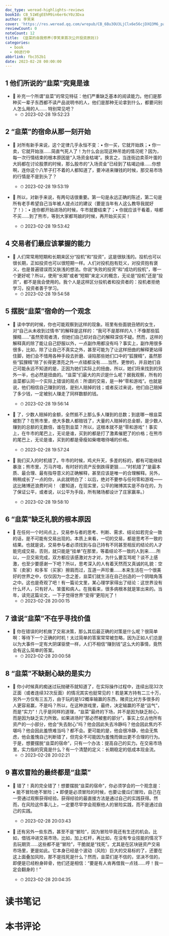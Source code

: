 ```yaml
---
doc_type: weread-highlights-reviews
bookId: CB_51WEgEEhM9in6er6cY0z3Dxa
author: 李笑来
cover: 'https://res.weread.qq.com/wrepub/CB_6Bu3OU3LjClx6e56cjDXQ3M6_parsecover'
reviewCount: 0
noteCount: 12
title: 《韭菜的自我修养(李笑来首次公开投资原则)》
categories:
  - book
  - 00进行中
abbrlink: fbc352b1
date: 2023-02-28 00:00:00
---
```



## 1 他们所说的“韭菜”究竟是谁


- 📌 补充一个所谓“韭菜”的常见特征：他们严重缺乏基本的阅读能力。他们是那种买一辈子东西都不读产品说明书的人，他们是那种无论拿到什么，都要问别人怎么用的人…… 特别常见吧？ 
    - ⏱ 2023-02-28 19:52:23 
## 2 “韭菜”的宿命从那一刻开始


- 📌 对所有新手来说，这个定律几乎永恒不变：•  你一买，它就开始跌；•  你一卖，它就开始涨……简直气死人了！为什么会出现这种吊诡的情况呢？因为，每一次行情结束的根本原因是“入场资金枯竭”。换言之，当连街边卖茶叶蛋的大妈都在讨论股票的时候，那么股市的“入场资金”已经到了枯竭边缘……你想啊，连你这个八竿子打不着的人都知道了，要冲进来赚钱的时候，那交易市场的行情是不是到头了？ 
    - ⏱ 2023-02-28 19:53:19 

- 📌 所以，对新手来说，有两句话很重要。第一句是永远正确的陈述，第二句是所有老手希望自己当年被人提点过的建议（要是当年有人这么教导我就好了！）：•  连你都开始进场的时候，牛市就要结束了；•  你就应该干看着，啥都不买……到了熊市，等到大家都骂娘的时候，再开始买买买！ 
    - ⏱ 2023-02-28 19:53:42 
## 4 交易者们最应该掌握的能力


- 📌 人们常常用短期和长期来区分“投机”和“投资”，这是很肤浅的。投机也可以很长期，正如投资也可以很短期一样。人们对投机抱有贬义，对投资抱有褒义，也是普遍错误而又肤浅的想法。你说“失败的投资”和“成功的投机”，哪一个更好呢？所以，使用“长期”或者“短期”来定义的概念，无论是“投机”还是“投资”，都不是我会使用的。我个人是这样区分投机者和投资者的：投机者拒绝学习，投资者善于学习。 
    - ⏱ 2023-02-28 19:54:58 
## 5 摆脱“韭菜”宿命的一个观念


- 📌 读中学的时候，你也可能观察到这样的现象。班里有些面貌丑陋的女生，对“自己从未收到过情书”的解释是这样的：“我可不是那样的人！不像那些狐狸精……”虽然旁观者清，但她们自己却对自己的解释深信不疑。然而，这样的解释真的除了能让自己舒服以外，一点副作用都没有吗？事实上，副作用很多很多，比如，除了让自己不真实之外，甚至可能为了让这样扭曲的解释更站得住脚，她们会不惜用各种手段去折磨、诬陷那些她们口中的“狐狸精”，虽然那些“狐狸精”除了长得更漂亮之外一点错都没有……当然，更惨的，并且她们自己可能永远不知道的是，正因为她们实际上的扭曲，所以，她们将来找到的另外一半，也必然是扭曲的。“韭菜”们最大的共识是什么呢？据我观察，所有的韭菜都认同一个实际上错误的观点：所谓的交易，是一种“零和游戏”。也就是说，他们相信自己赚到的钱，是别人赔掉的钱；或者反过来说，他们自己赔掉了多少钱，一定被别人赚走了同样数额的钱。 
    - ⏱ 2023-02-28 19:56:14 

- 📌 了，少数人赔掉的金额，全然抵不上那么多人赚到的总数；到底哪一根韭菜被割了？在熊市里，绝大多数人都赔钱了，大量的人赔掉的总金额，是少数人赚到的总额的无数倍，谁在割韭菜？所以，这根本就不是“零和游戏”！事实上，在牛市的尾巴上，无论是谁，买到的都是打了激素催肥了的价格；在熊市的尾巴上，无论是谁，买到的都是骨瘦如柴嗷嗷待哺的价格。 
    - ⏱ 2023-02-28 19:57:24 

- 📌 我们买入的时机错了。牛市的时候，鸡犬升天，多差的标的，都有可能继续暴涨；熊市里，万马齐喑，有时好的资产反倒跌得更狠……“时机错了”是最本质、最合理、最有指导意义的正确解释，甚至应该是唯一的合理解释。另外，稍稍成长了一点的你，从此就明白了：以后，绝对不要参与任何零和游戏——这比赌博还浪费时间！（要知道，在现实里，公平的赌博其实是不存在的，为了保证公平，或者说，以公平为手段，所有赌场都设计了庄家赢率。） 
    - ⏱ 2023-02-28 19:58:10 
## 6 “韭菜”缺乏礼貌的根本原因


- 📌 在任何一个时间点上，交易参与者的思考、判断、需求、结论如若完全一致的话，是不可能有交易出现的。本质上来看，一切的交易，都是思考不一致的结果。也就是说，交易参与者必须找到与自己持有不同甚至相反的结论的人才能完成交易，否则，就只能是“挂单”在那里，等着结论不一致的人到来……所以，一旦交易完成，双方都应该感激对方才对，为什么要互骂呢？谈不上感激，也至少要感谢一下吧？所以，思考深入的人有着天然而又真诚的礼貌：空军（卖家）和多军（买家）擦肩而过，互道一声珍重……本来生活在一个很美好的世界之中，仅仅因为一念之差，韭菜们就生活在自己创造的一个阴暗角落之中。这也是奇观了吧！有一篇论文里，某心理学家得出了结论：这世界没有什么坏人，只有好人、笨蛋和病人。在我看来，很多病根本就是笨出来的。当年，读完这篇论文，一下子觉得世界“变得”更阳光了！ 
    - ⏱ 2023-02-28 20:00:15 
## 7 谁说“韭菜”不在乎寻找价值


- 📌 你在错误的时机做了交易决策，那么其后最正确的对策是什么呢？很简单啊：等待下一个正确的时机！太过简单的答案常常被忽略，因为正如人们总是以为大事件一定有大阴谋驱使一样，人们不相信“赚到钱”这么大的事情，竟然会有这么简单的答案。 
    - ⏱ 2023-02-28 20:00:58 
## 8 “韭菜”不缺耐心缺的是实力


- 📌 你小时候真的痴迷过玩抛硬币就知道了，在实际操作过程中，连续出现32次正面（或者连续32次反面）的情况其实也挺常见的！若是某方持有二三十万，另外一方仅有三五万，由于玩的是1/2概率输赢的东西，赌资比对方多很多的人更容易赢，不是吗？所以，在这种游戏里，最终，决定输赢的不是“运气”，而是“实力”！几乎是同样的道理，“韭菜”最终的下场，并不是因为缺乏耐心，而是因为缺乏实力所致。如果进场时“那必然被套的部分”，事实上仅占他所有资产的一小部分，他会“失去耐心”吗？他会因此失去冷静吗？他会因此焦灼不堪吗？他会因此羞愤难当吗？都不会。更可能的是，他会很冷静，他会无焦虑，他会羞愧自己判断错了，但完全不可能因为羞愧而做出更不合理的行为。于是，想要摆脱“韭菜的宿命”，只有一个办法：提高自己的实力。在交易市场里，实力指的究竟是什么？有一个清楚的定义：长期稳定的低成本现金流。 
    - ⏱ 2023-02-28 20:02:21 
## 9 喜欢冒险的最终都是“韭菜”


- 📌 错了！真的完全错了！想要摆脱“韭菜的宿命”，你必须学会的一个观念是：•  能不冒险绝不冒险；•  即便是必须冒险的时候，也要让傻瓜们冒险，自己在一旁通过观察获得经验。获得经验的最直接方法是通过自己的实践获得。然而，在风险这件事儿上，一定要尽早学会观察他人的冒险实践，而不是通过自己的实践。 
    - ⏱ 2023-02-28 20:03:43 

- 📌 还有另外一些东西，甚至不是“冒险”，因为冒险毕竟还有生还的机会。比如，借钱冲进交易市场，比如，加上杠杆，再比如，在没有专业技能的情况下去玩期货……这些都不是“冒险”，干脆就是“找死”。尤其是在区块链资产交易市场里，更是如此。它本身已经是个波动（风险）巨大的交易标的了，还要在这上面叠加风险，那不是找死是什么？然而，韭菜们是不信的，坚决不信的，即便是已经粉身碎骨，他们还是相信：“要是有人肯再借我一点钱……哼！我一定会翻身的！” 
    - ⏱ 2023-02-28 20:04:35 

# 读书笔记


# 本书评论
